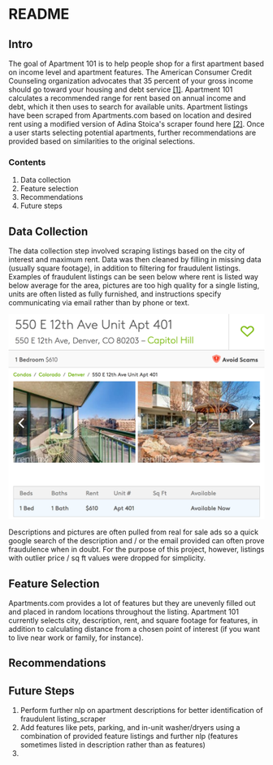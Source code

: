 # README
## Intro ##
The goal of Apartment 101 is to help people shop for a first apartment based on income level and apartment features. The American Consumer Credit Counseling organization advocates that 35 percent of your gross income should go toward your housing and debt service [[1]](https://www.quicken.com/taking-inventory-your-personal-finances-how-much-your-paycheck-should-you-budget-bills-s). Apartment 101 calculates a recommended range for rent based on annual income and debt, which it then uses to search for available units. Apartment listings have been scraped from Apartments.com based on location and desired rent using a modified version of Adina Stoica's scraper found here [[2]](https://github.com/adinutzyc21/apartments-scraper). Once a user starts selecting potential apartments, further recommendations are provided based on similarities to the original selections.

### Contents ###
1. Data collection
2. Feature selection
3. Recommendations
4. Future steps


## Data Collection ##
The data collection step involved scraping listings based on the city of interest and maximum rent. Data was then cleaned by filling in missing data (usually square footage), in addition to filtering for fraudulent listings. Examples of fraudulent listings can be seen below where rent is listed way below average for the area, pictures are too high quality for a single listing, units are often listed as fully furnished, and instructions specify communicating via email rather than by phone or text.

![Fraudulent Listing](/img/Fraud.png)

Descriptions and pictures are often pulled from real for sale ads so a quick google search of the description and / or the email provided can often prove fraudulence when in doubt. For the purpose of this project, however, listings with outlier price / sq ft values were dropped for simplicity.

## Feature Selection ##
Apartments.com provides a lot of features but they are unevenly filled out and placed in random locations throughout the listing. Apartment 101 currently selects city, description, rent, and square footage for features, in addition to calculating distance from a chosen point of interest (if you want to live near work or family, for instance).  

## Recommendations ##

## Future Steps ##
1. Perform further nlp on apartment descriptions for better identification of fraudulent listing_scraper
2. Add features like pets, parking, and in-unit washer/dryers using a combination of provided feature listings and further nlp (features sometimes listed in description rather than as features)
3.
